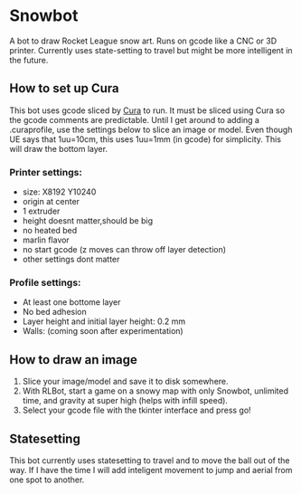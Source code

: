 # Snowbot
A bot to draw Rocket League snow art. Runs on gcode like a CNC or 3D printer. Currently uses state-setting to travel but might be more intelligent in the future.
## How to set up Cura
This bot uses gcode sliced by [Cura](https://ultimaker.com/software/ultimaker-cura) to run. It must be sliced using Cura so the gcode comments are predictable. Until I get around to adding a .curaprofile, use the settings below to slice an image or model. Even though UE says that 1uu=10cm, this uses 1uu=1mm (in gcode) for simplicity. This will draw the bottom layer.
### Printer settings:
- size: X8192 Y10240
- origin at center
- 1 extruder
- height doesnt matter,should be big
- no heated bed
- marlin flavor
- no start gcode (z moves can throw off layer detection)
- other settings dont matter
### Profile settings:
- At least one bottome layer
- No bed adhesion
- Layer height and initial layer height: 0.2 mm
- Walls: (coming soon after experimentation)
## How to draw an image
1. Slice your image/model and save it to disk somewhere. 
2. With RLBot, start a game on a snowy map with only Snowbot, unlimited time, and gravity at super high (helps with infill speed).
3. Select your gcode file with the tkinter interface and press go!
## Statesetting
This bot currently uses statesetting to travel and to move the ball out of the way. If I have the time I will add inteligent movement to jump and aerial from one spot to another.
## 
